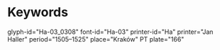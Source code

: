 # Keywords
glyph-id="Ha-03_0308"
font-id="Ha-03"
printer-id="Ha"
printer="Jan Haller"
period="1505–1525"
place="Kraków"
PT plate="166"

